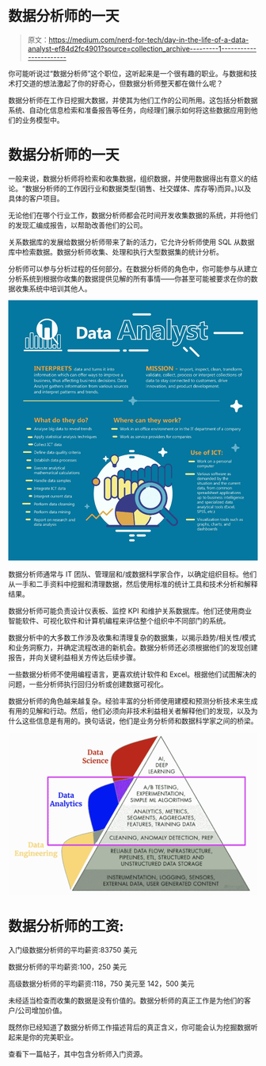 # 数据分析师的一天

> 原文：<https://medium.com/nerd-for-tech/day-in-the-life-of-a-data-analyst-ef84d2fc4901?source=collection_archive---------1----------------------->

你可能听说过“数据分析师”这个职位，这听起来是一个很有趣的职业。与数据和技术打交道的想法激起了你的好奇心，但数据分析师整天都在做什么呢？

数据分析师在工作日挖掘大数据，并使其为他们工作的公司所用。这包括分析数据系统、自动化信息检索和准备报告等任务，向经理们展示如何将这些数据应用到他们的业务模型中。

# 数据分析师的一天

一般来说，数据分析师将检索和收集数据，组织数据，并使用数据得出有意义的结论。“数据分析师的工作因行业和数据类型(销售、社交媒体、库存等)而异。)以及具体的客户项目。

无论他们在哪个行业工作，数据分析师都会花时间开发收集数据的系统，并将他们的发现汇编成报告，以帮助改善他们的公司。

关系数据库的发展给数据分析师带来了新的活力，它允许分析师使用 SQL 从数据库中检索数据。数据分析师收集、处理和执行大型数据集的统计分析。

分析师可以参与分析过程的任何部分。在数据分析师的角色中，你可能参与从建立分析系统到根据你收集的数据提供见解的所有事情——你甚至可能被要求在你的数据收集系统中培训其他人。

![](img/37ffa6012963e5fea517da98f5b9acf0.png)

数据分析师通常与 IT 团队、管理层和/或数据科学家合作，以确定组织目标。他们从一手和二手资料中挖掘和清理数据，然后使用标准的统计工具和技术分析和解释结果。

数据分析师可能负责设计仪表板、监控 KPI 和维护关系数据库。他们还使用商业智能软件、可视化软件和计算机编程来评估整个组织中不同部门的系统。

数据分析中的大多数工作涉及收集和清理复杂的数据集，以揭示趋势/相关性/模式和业务洞察力，并确定流程改进的新机会。数据分析师还必须根据他们的发现创建报告，并向关键利益相关方传达后续步骤。

一些数据分析师不使用编程语言，更喜欢统计软件和 Excel。根据他们试图解决的问题，一些分析师执行回归分析或创建数据可视化。

数据分析师的角色越来越复杂。经验丰富的分析师使用建模和预测分析技术来生成有用的见解和行动。然后，他们必须向非技术利益相关者解释他们的发现，以及为什么这些信息是有用的。换句话说，他们是业务分析师和数据科学家之间的桥梁。

![](img/f11a155b9709f678e030b77eaa5d55e4.png)

# 数据分析师的工资:

入门级数据分析师的平均薪资:83750 美元

数据分析师的平均薪资:100，250 美元

高级数据分析师的平均薪资:118，750 美元至 142，500 美元

未经适当检查而收集的数据是没有价值的。数据分析师的真正工作是为他们的客户/公司增加价值。

既然你已经知道了数据分析师工作描述背后的真正含义，你可能会认为挖掘数据听起来是你的完美职业。

查看下一篇帖子，其中包含分析师入门资源。